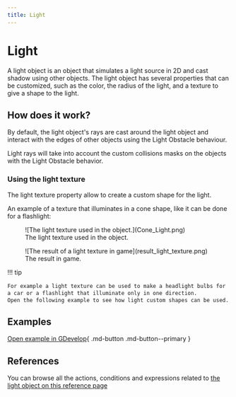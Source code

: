 ```yaml
---
title: Light
---
```

# Light

A light object is an object that simulates a light source in 2D and cast shadow using other objects.
The light object has several properties that can be customized, such as the color, the radius of the light, and a texture to give a shape to the light.

## How does it work?

By default, the light object's rays are cast around the light object and interact with the edges of other objects using the Light Obstacle behaviour.

Light rays will take into account the custom collisions masks on the objects with the Light Obstacle behavior.

### Using the light texture

The light texture property allow to create a custom shape for the light.

An example of a texture that illuminates in a cone shape, like it can be done for a flashlight:

<figure markdown>
  ![The light texture used in the object.](Cone_Light.png)
  <figcaption>The light texture used in the object.</figcaption>
</figure>

<figure markdown>
  ![The result of a light texture in game](result_light_texture.png)
  <figcaption>The result in game.</figcaption>
</figure>



!!! tip

    For example a light texture can be used to make a headlight bulbs for a car or a flashlight that illuminate only in one direction.
    Open the following example to see how light custom shapes can be used.

    


## Examples

[Open example in GDevelop](https://editor.gdevelop.io/?project=example://lights){ .md-button .md-button--primary }

## References

You can browse all the actions, conditions and expressions related to [the light object on this reference page](/gdevelop5/all-features/lighting/reference/)